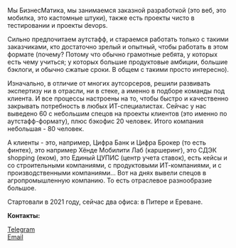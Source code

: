 Мы БизнесМатика, мы занимаемся заказной разработкой (это веб, это мобилка, это кастомные штуки), также есть проекты чисто в тестировании и проекты devops.

Сильно предпочитаем аутстафф, и стараемся работать только с такими заказчиками, кто достаточно зрелый и опытный, чтобы работать в этом формате (почему? Потому что обычно грамотные ребята, у которых есть чему учиться; у которых большие продуктовые амбиции, большие бэклоги, и обычно сжатые сроки. В общем с такими просто интересно).

Изначально, в отличие от многих аутсорсеров, решили развивать экспертизу ни в отрасли, ни в стеке, а именно в подборе команды под клиента. И все процессы настроены на то, чтобы быстро и качественно закрывать потребность в любых ИТ-специалистах.
Сейчас у нас выведено 60 с небольшим спецов на проекты клиентов (это именно по аутстафф-формату), плюс бэкофис 20 человек. Итого компания небольшая - 80 человек.

А клиенты - это, например, Цифра Банк и Цифра Брокер (то есть финтех), это например Хёнде Мобилити Лаб (каршеринг), это СДЭК shopping (еком), это Единый ЦУПИС (центр учета ставок), есть кейсы и со строительными компаниями, с продуктовыми ИТ-компаниями, и с производственными компаниями… Вот на днях вывели спецов в агропромышленную компанию. То есть отраслевое разнообразие большое.

Стартовали в 2021 году, сейчас два офиса: в Питере и Ереване.  

**Контакты:**

[Telegram](https://tlgg.ru/@bm_it_outstaff) \
[Email](info@bm-it.ru)
